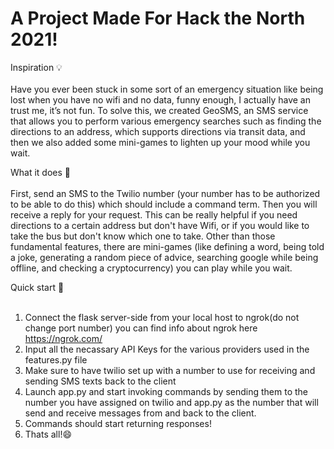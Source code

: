 # A Project Made For Hack the North 2021!
Inspiration 💡 <br />
<br />
Have you ever been stuck in some sort of an emergency situation like being lost when you have no wifi and no data, funny enough, I actually have an trust me, it’s not fun. To solve this, we created GeoSMS, an SMS service that allows you to perform various emergency searches such as finding the directions to an address, which supports directions via transit data, and then we also added some mini-games to lighten up your mood while you wait.

What it does 🤔 <br />
<br />
First, send an SMS to the Twilio number (your number has to be authorized to be able to do this) which should include a command term. Then you will receive a reply for your request. This can be really helpful if you need directions to a certain address but don't have Wifi, or if you would like to take the bus but don't know which one to take. Other than those fundamental features, there are mini-games (like defining a word, being told a joke, generating a random piece of advice, searching google while being offline, and checking a cryptocurrency) you can play while you wait.

Quick start 🚀 <br />
<br />
1. Connect the flask server-side from your local host to ngrok(do not change port number) you can find info about ngrok here https://ngrok.com/
2. Input all the necassary API Keys for the various providers used in the features.py file
3. Make sure to have twilio set up with a number to use for receiving and sending SMS texts back to the client
4. Launch app.py and start invoking commands by sending them to the number you have assigned on twilio and app.py as the number that will send and receive messages from and back to the client.
5. Commands should start returning responses!
6. Thats all!😄
